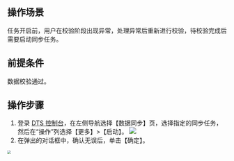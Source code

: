 ## 操作场景
任务开启前，用户在校验阶段出现异常，处理异常后重新进行校验，待校验完成后需要启动同步任务。

## 前提条件
数据校验通过。

## 操作步骤
1. 登录 [DTS 控制台](https://console.cloud.tencent.com/dts/migration)，在左侧导航选择【数据同步】页，选择指定的同步任务，然后在“操作”列选择【更多】>【启动】。
![](https://main.qcloudimg.com/raw/238069febf7fd102af47981016dc7318.png)
2. 在弹出的对话框中，确认无误后，单击【确定】。<br>
<img src="https://main.qcloudimg.com/raw/36646339de899204c449ab81cddda1fb.png" style="zoom:50%;" />
